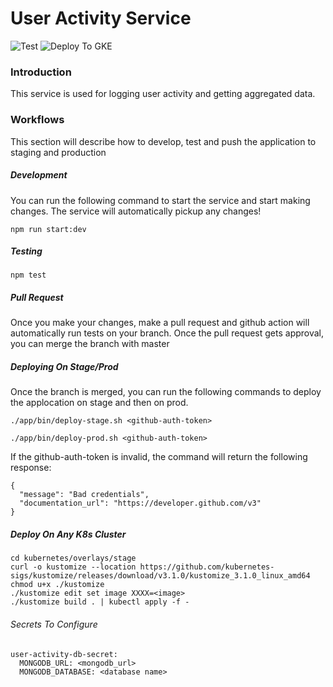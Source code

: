 # User Activity Service

![Test](https://github.com/nj20/grizzly_bear-user_activity/workflows/Test/badge.svg?branch=master) ![Deploy To GKE](https://github.com/nj20/grizzly_bear-user_activity/workflows/Deploy%20To%20GKE/badge.svg?branch=master)

### Introduction

This service is used for logging user activity and getting aggregated data.


### Workflows

This section will describe how to develop, test and push the application to staging and production

##### Development

You can run the following command to start the service and start making changes. The service will automatically pickup any changes!
```
npm run start:dev
```

##### Testing

```
npm test
```

##### Pull Request

Once you make your changes, make a pull request and github action will automatically run tests on your branch. Once the pull request gets approval, you can merge the branch with master

##### Deploying On Stage/Prod

Once the branch is merged, you can run the following commands to deploy the applocation on stage and then on prod.

```
./app/bin/deploy-stage.sh <github-auth-token>
```
```
./app/bin/deploy-prod.sh <github-auth-token>
```
If the github-auth-token is invalid, the command will return the following response:
```
{
  "message": "Bad credentials",
  "documentation_url": "https://developer.github.com/v3"
}
```

##### Deploy On Any K8s Cluster

```
cd kubernetes/overlays/stage
curl -o kustomize --location https://github.com/kubernetes-sigs/kustomize/releases/download/v3.1.0/kustomize_3.1.0_linux_amd64
chmod u+x ./kustomize
./kustomize edit set image XXXX=<image>
./kustomize build . | kubectl apply -f -
```

###### Secrets To Configure

```
user-activity-db-secret:
  MONGODB_URL: <mongodb_url>
  MONGODB_DATABASE: <database name>
```